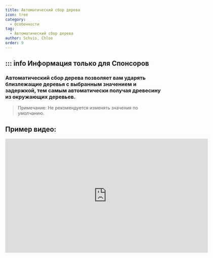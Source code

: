 ```yaml
---
title: Автоматический сбор дерева
icon: tree
category:
  - Особенности
tag:
  - Автоматический сбор дерева
author: Schvis, Chloe
order: 9
---
```

::: info Информация только для Спонсоров 
---
### Автоматический сбор дерева позволяет вам ударять близлежащие деревья с выбранным значением и задержкой, тем самым автоматически получая древесину из окружающих деревьев.
> Примечание: Не рекомендуется изменять значения по умолчанию.

## Пример видео:

<div class="iframe-container"><iframe width="640" height="360" src="https://www.youtube.com/embed/v95_NOxc4do?list=PL5eI1Tb64p56g27qfYk7VuFTz4FK6YrKa" title="Korepi - Автоматическая деревоферма" frameborder="0" allow="accelerometer; autoplay; clipboard-write; encrypted-media; gyroscope; picture-in-picture; web-share" allowfullscreen></iframe></div>
